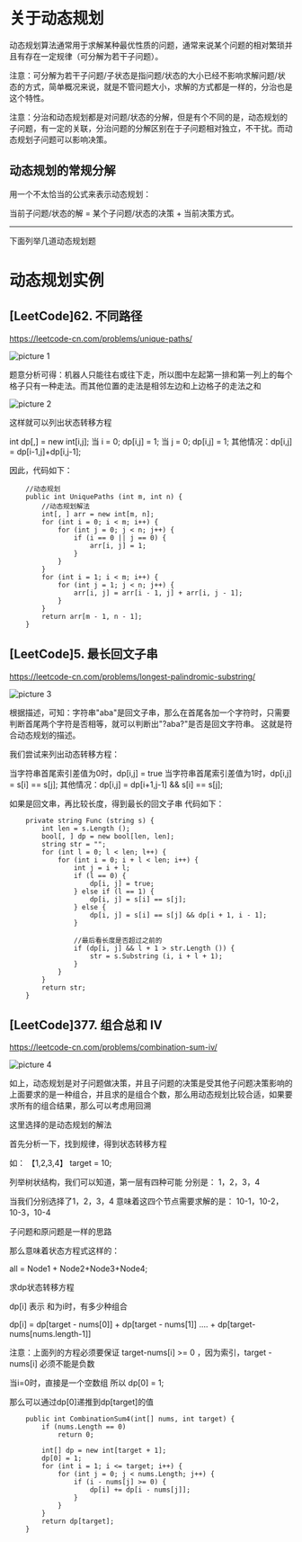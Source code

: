 # 关于动态规划

动态规划算法通常用于求解某种最优性质的问题，通常来说某个问题的相对繁琐并且有存在一定规律（可分解为若干子问题）。

注意：可分解为若干子问题/子状态是指问题/状态的大小已经不影响求解问题/状态的方式，简单概况来说，就是不管问题大小，求解的方式都是一样的，分治也是这个特性。

注意：分治和动态规划都是对问题/状态的分解，但是有个不同的是，动态规划的子问题，有一定的关联，分治问题的分解区别在于子问题相对独立，不干扰。而动态规划子问题可以影响决策。

## 动态规划的常规分解

用一个不太恰当的公式来表示动态规划：

当前子问题/状态的解 = 某个子问题/状态的决策 + 当前决策方式。

---

下面列举几道动态规划题

# 动态规划实例

## [LeetCode]62. 不同路径
https://leetcode-cn.com/problems/unique-paths/


![picture 1](../../../images/dda9b21dbbfd653c043afa87cf58de1ee7fe027e6d6235032ae7f2955c179270.png)  

题意分析可得：机器人只能往右或往下走，所以图中左起第一排和第一列上的每个格子只有一种走法。而其他位置的走法是相邻左边和上边格子的走法之和

![picture 2](../../../images/789fd04d551fb868f9a388307723861d214ffb753b726c8e06327903c4ed2707.png)  

这样就可以列出状态转移方程

int dp[,] = new int[i,j];
当 i = 0; dp[i,j] = 1;
当 j = 0; dp[i,j] = 1;
其他情况：dp[i,j] = dp[i-1,j]+dp[i,j-1];

因此，代码如下：

```
    //动态规划
    public int UniquePaths (int m, int n) {
        //动态规划解法
        int[, ] arr = new int[m, n];
        for (int i = 0; i < m; i++) {
            for (int j = 0; j < n; j++) {
                if (i == 0 || j == 0) {
                    arr[i, j] = 1;
                }
            }
        }
        for (int i = 1; i < m; i++) {
            for (int j = 1; j < n; j++) {
                arr[i, j] = arr[i - 1, j] + arr[i, j - 1];
            }
        }
        return arr[m - 1, n - 1];
    }
```

## [LeetCode]5. 最长回文子串
https://leetcode-cn.com/problems/longest-palindromic-substring/

![picture 3](../../../images/61eb5a52ac02a74f0983e14d7a39d02e5e114e99da6998642edec496087c35d5.png)

根据描述，可知：字符串"aba"是回文子串，那么在首尾各加一个字符时，只需要判断首尾两个字符是否相等，就可以判断出"?aba?"是否是回文字符串。
这就是符合动态规划的描述。

我们尝试来列出动态转移方程：

当字符串首尾索引差值为0时，dp[i,j] = true
当字符串首尾索引差值为1时，dp[i,j] = s[i] == s[j];
其他情况：dp[i,j] = dp[i+1,j-1] && s[i] == s[j];

如果是回文串，再比较长度，得到最长的回文子串
代码如下：

```
    private string Func (string s) {
        int len = s.Length ();
        bool[, ] dp = new bool[len, len];
        string str = "";
        for (int l = 0; l < len; l++) {
            for (int i = 0; i + l < len; i++) {
                int j = i + l;
                if (l == 0) {
                    dp[i, j] = true;
                } else if (l == 1) {
                    dp[i, j] = s[i] == s[j];
                } else {
                    dp[i, j] = s[i] == s[j] && dp[i + 1, i - 1];
                }

                //最后看长度是否超过之前的
                if (dp[i, j] && l + 1 > str.Length ()) {
                    str = s.Substring (i, i + l + 1);
                }
            }
        }
        return str;
    }
```

## [LeetCode]377. 组合总和 Ⅳ
https://leetcode-cn.com/problems/combination-sum-iv/

![picture 4](../../../images/7f1e8976f426795b020b6e68d201a4e0dd7ec386f263fef3cb0ab59bb560d993.png)  

如上，动态规划是对子问题做决策，并且子问题的决策是受其他子问题决策影响的
上面要求的是一种组合，并且求的是组合个数，那么用动态规划比较合适，如果要求所有的组合结果，那么可以考虑用回溯

这里选择的是动态规划的解法

首先分析一下，找到规律，得到状态转移方程

如： 【1,2,3,4】  target = 10;

列举树状结构，我们可以知道，第一层有四种可能
分别是： 1，2，3，4

当我们分别选择了1，2，3，4
意味着这四个节点需要求解的是： 10-1，10-2，10-3，10-4

子问题和原问题是一样的思路

那么意味着状态方程式这样的：

all = Node1 + Node2+Node3+Node4;

求dp状态转移方程

dp[i] 表示 和为i时，有多少种组合

dp[i] = dp[target - nums[0]] + dp[target - nums[1]] .... + dp[target-nums[nums.length-1]]

注意：上面列的方程必须要保证  target-nums[i] >= 0 ，因为索引，target - nums[i] 必须不能是负数

当i=0时，直接是一个空数组
所以
dp[0] = 1;

那么可以通过dp[0]递推到dp[target]的值

```
    public int CombinationSum4(int[] nums, int target) {
        if (nums.Length == 0)
            return 0;

        int[] dp = new int[target + 1];
        dp[0] = 1;
        for (int i = 1; i <= target; i++) {
            for (int j = 0; j < nums.Length; j++) {
                if (i - nums[j] >= 0) {
                    dp[i] += dp[i - nums[j]];
                }
            }
        }
        return dp[target];
    }
```
